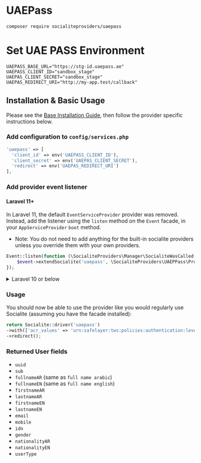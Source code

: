 # UAEPass

```bash
composer require socialiteproviders/uaepass
```
# Set UAE PASS Environment
```env
UAEPASS_BASE_URL="https://stg-id.uaepass.ae"
UAEPASS_CLIENT_ID="sandbox_stage"
UAEPAS_CLIENT_SECRET="sandbox_stage"
UAEPAS_REDIRECT_URI="http://my-app.test/callback"
```

## Installation & Basic Usage

Please see the [Base Installation Guide](https://socialiteproviders.com/usage/), then follow the provider specific instructions below.

### Add configuration to `config/services.php`

```php
'uaepass' => [
  'client_id' => env('UAEPASS_CLIENT_ID'),
  'client_secret' => env('UAEPAS_CLIENT_SECRET'),
  'redirect' => env('UAEPAS_REDIRECT_URI')
],
```

### Add provider event listener

#### Laravel 11+

In Laravel 11, the default `EventServiceProvider` provider was removed. Instead, add the listener using the `listen` method on the `Event` facade, in your `AppServiceProvider` `boot` method.

* Note: You do not need to add anything for the built-in socialite providers unless you override them with your own providers.

```php
Event::listen(function (\SocialiteProviders\Manager\SocialiteWasCalled $event) {
    $event->extendSocialite('uaepass', \SocialiteProviders\UAEPPass\Provider::class);
});
```
<details>
<summary>
Laravel 10 or below
</summary>
Configure the package's listener to listen for `SocialiteWasCalled` events.

Add the event to your `listen[]` array in `app/Providers/EventServiceProvider`. See the [Base Installation Guide](https://socialiteproviders.com/usage/) for detailed instructions.

```php
protected $listen = [
    \SocialiteProviders\Manager\SocialiteWasCalled::class => [
        // ... other providers
        \SocialiteProviders\UAEPass\UAEPassExtendSocialite::class.'@handle',
    ],
];
```
</details>

### Usage

You should now be able to use the provider like you would regularly use Socialite (assuming you have the facade installed):

```php
return Socialite::driver('uaepass')
->with(['acr_values' => 'urn:safelayer:tws:policies:authentication:level:low'])
->redirect();
```

### Returned User fields

- ``uuid``
- ``sub``
- ``fullnameAR`` (same as ``full name arabic``)
- ``fullnameEN`` (same as ``full name english``)
- ``firstnameAR``
- ``lastnameAR``
- ``firstnameEN``
- ``lastnameEN``
- ``email``
- ``mobile``
- ``idn``
- ``gender``
- ``nationalityAR``
- ``nationalityEN``
- ``userType``
